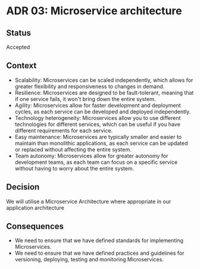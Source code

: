 # ADR 03: Microservice architecture

## Status

Accepted 

## Context

* Scalability: Microservices can be scaled independently, which allows for greater flexibility and responsiveness to changes in demand.
* Resilience: Microservices are designed to be fault-tolerant, meaning that if one service fails, it won't bring down the entire system.
* Agility: Microservices allow for faster development and deployment cycles, as each service can be developed and deployed independently.
* Technology heterogeneity: Microservices allow you to use different technologies for different services, which can be useful if you have different requirements for each service.
* Easy maintenance: Microservices are typically smaller and easier to maintain than monolithic applications, as each service can be updated or replaced without affecting the entire system.
* Team autonomy: Microservices allow for greater autonomy for development teams, as each team can focus on a specific service without having to worry about the entire system.

## Decision
We will utilise a Microservice Architecture where appropriate in our application architecture


## Consequences

* We need to ensure that we have defined standards for implementing Microservices.
* We need to ensure that we have defined practices and guidelines for versioning, deploying, testing and monitoring Microservices. 
